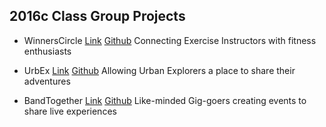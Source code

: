 2016c Class Group Projects
-------------

- WinnersCircle [Link](http://pauls-planner.herokuapp.com) [Github](https://github.com/tanwilliam90/team_project)   Connecting Exercise Instructors with fitness enthusiasts

- UrbEx [Link](http://pauls-planner.herokuapp.com) [Github](https://github.com/vivian-lin/urbex_app)   Allowing Urban Explorers a place to share their adventures  

- BandTogether [Link](http://pauls-planner.herokuapp.com) [Github](https://github.com/Remdogg/music_social_app)   Like-minded Gig-goers creating events to share live experiences
